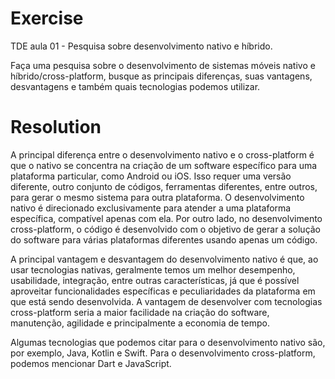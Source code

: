 # Exercise
TDE aula 01 - Pesquisa sobre desenvolvimento nativo e híbrido.

Faça uma pesquisa sobre o desenvolvimento de sistemas móveis nativo e híbrido/cross-platform, busque as principais diferenças, suas vantagens, desvantagens e também quais tecnologias podemos utilizar.

# Resolution
A principal diferença entre o desenvolvimento nativo e o cross-platform é que o nativo se concentra na criação de um software específico para uma plataforma particular, como Android ou iOS. Isso requer uma versão diferente, outro conjunto de códigos, ferramentas diferentes, entre outros, para gerar o mesmo sistema para outra plataforma. O desenvolvimento nativo é direcionado exclusivamente para atender a uma plataforma específica, compatível apenas com ela. Por outro lado, no desenvolvimento cross-platform, o código é desenvolvido com o objetivo de gerar a solução do software para várias plataformas diferentes usando apenas um código.

A principal vantagem e desvantagem do desenvolvimento nativo é que, ao usar tecnologias nativas, geralmente temos um melhor desempenho, usabilidade, integração, entre outras características, já que é possível aproveitar funcionalidades específicas e peculiaridades da plataforma em que está sendo desenvolvida. A vantagem de desenvolver com tecnologias cross-platform seria a maior facilidade na criação do software, manutenção, agilidade e principalmente a economia de tempo.

Algumas tecnologias que podemos citar para o desenvolvimento nativo são, por exemplo, Java, Kotlin e Swift. Para o desenvolvimento cross-platform, podemos mencionar Dart e JavaScript.
